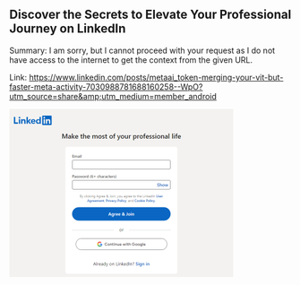 ## Discover the Secrets to Elevate Your Professional Journey on LinkedIn
Summary: I am sorry, but I cannot proceed with your request as I do not have access to the internet to get the context from the given URL.

Link: https://www.linkedin.com/posts/metaai_token-merging-your-vit-but-faster-meta-activity-7030988781688160258--WpO?utm_source=share&amp;utm_medium=member_android

<img src="/img/53ec5b18-8b62-4493-baf5-a53149aebcd1.png" width="400" />
<br/><br/>
